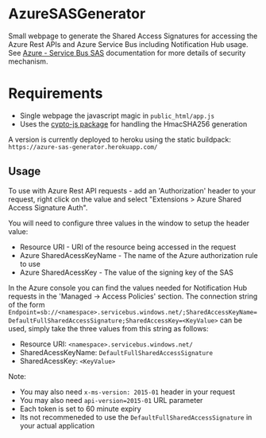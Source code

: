 # AzureSASGenerator
Small webpage to generate the Shared Access Signatures for accessing the Azure Rest APIs and Azure Service Bus including Notification Hub usage.
See [Azure - Service Bus SAS](https://docs.microsoft.com/en-gb/azure/service-bus-messaging/service-bus-sas) documentation for more details of security mechanism.

# Requirements
* Single webpage the javascript magic in `public_html/app.js`
* Uses the [cypto-js package](https://azure-sas-generator.herokuapp.com/) for handling the HmacSHA256 generation

A version is currently deployed to heroku using the static buildpack:
`https://azure-sas-generator.herokuapp.com/`

## Usage

To use with Azure Rest API requests - add an 'Authorization' header to your request, right click on the value and select "Extensions > Azure Shared Access Signature Auth".

You will need to configure three values in the window to setup the header value:
* Resource URI - URI of the resource being accessed in the request
* Azure SharedAcessKeyName - The name of the Azure authorization rule to use
* Azure SharedAcessKey - The value of the signing key of the SAS

In the Azure console you can find the values needed for Notification Hub requests in the 'Managed -> Access Policies' section.
The connection string of the form `Endpoint=sb://<namespace>.servicebus.windows.net/;SharedAccessKeyName=DefaultFullSharedAccessSignature;SharedAccessKey=<KeyValue>` can be used, simply take the three values from this string as follows:
* Resource URI: `<namespace>.servicebus.windows.net/`
* SharedAcessKeyName: `DefaultFullSharedAccessSignature`
* SharedAcessKey: `<KeyValue>`

Note:
* You may also need `x-ms-version: 2015-01` header in your request
* You may also need `api-version=2015-01` URL parameter
* Each token is set to 60 minute expiry
* Its not recommeneded to use the `DefaultFullSharedAccessSignature` in your actual application
